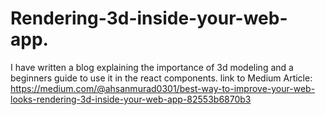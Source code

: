 # Rendering-3d-inside-your-web-app.
I have written a blog explaining the importance of 3d modeling and a beginners guide to use it in the react components.
link to Medium Article:
https://medium.com/@ahsanmurad0301/best-way-to-improve-your-web-looks-rendering-3d-inside-your-web-app-82553b6870b3
